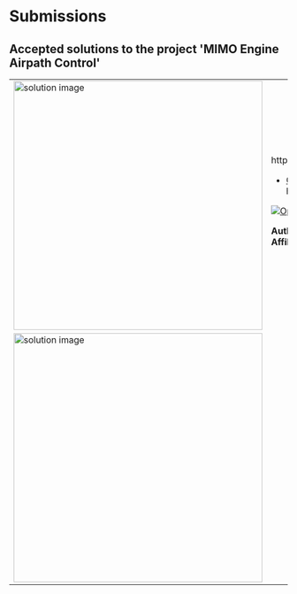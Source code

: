 # Submissions

## Accepted solutions to the project 'MIMO Engine Airpath Control'
<table>
<tr class="odd">
<td width ="500">
<img src="MIMO Engine Airpath Control" alt="solution image" width="450"/>
</td>
<td width ="500">
https://gist.githubusercontent.com/robertogl/e0115dc303472a9cfd52bbbc8edb7665/raw/airflow.png<br>
<ul>
<li><a href="Multi-input multi-output (MIMO) control for throttle and wastegate valves/">GitHub repository</a></li>
https://github.com/YorkPatty/T513---SIEngineDynamometer</ul>

[![Open in MATLAB Online](https://www.mathworks.com/images/responsive/global/open-in-matlab-online.svg)](https://matlab.mathworks.com/open/github/v1?repo=)

**Author:** YorkPatty/T513---SIEngineDynamometer</br>
**Affiliation** Austin LaFever, Patrick H. Marlatt, Frederick Peterson, and Jonathan Wozny
</td>
</tr>
<tr class="odd">
<td width ="500">
<img src="Florida Agricultural and Mechanical University – Florida State University (FAMU-FSU) College of Engineering" alt="solution image" width="450"/>
</td>
<td width ="500">
</table>
